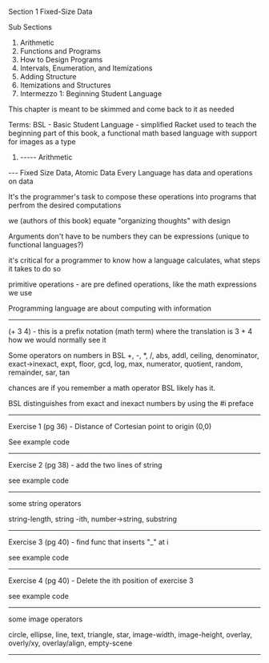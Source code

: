 
Section 1 Fixed-Size Data

Sub Sections
1. Arithmetic
2. Functions and Programs
3. How to Design Programs
4. Intervals, Enumeration, and Itemizations
5. Adding Structure
6. Itemizations and Structures
7. Intermezzo 1: Beginning Student Language

This chapter is meant to be skimmed and come back to it as needed


Terms:
BSL - Basic Student Language - simplified Racket used to teach the beginning part of this book, a functional math based language with support for images as a type



1. ----- Arithmetic

--- Fixed Size Data, Atomic Data
Every Language has data and operations on data

It's the programmer's task to compose these operations into programs that perfrom the desired computations

we (authors of this book) equate "organizing thoughts" with design

Arguments don't have to be numbers they can be expressions (unique to functional languages?)

it's critical for a programmer to know how a language calculates, what steps it takes to do so

primitive operations - are pre defined operations, like the math expressions we use

Programming language are about computing with information

---


(+ 3 4) - this is a prefix notation (math term) where the translation is 3 + 4 how we would normally see it

Some operators on numbers in BSL
+, -, *, /, abs, addl, ceiling, denominator, exact->inexact, expt, floor, gcd, log, max, numerator, quotient, random, remainder, sar, tan

chances are if you remember a math operator BSL likely has it.

BSL distinguishes from exact and inexact numbers by using the #i preface

---


Exercise 1 (pg 36) - Distance of Cortesian point to origin (0,0)

See example code

---


Exercise 2 (pg 38) - add the two lines of string

see example code

---


some string operators

string-length, string -ith, number->string, substring

---


Exercise 3 (pg 40) - find func that inserts "_" at i

see example code

---


Exercise 4 (pg 40) - Delete the ith position of exercise 3

see example code

---


some image operators

circle, ellipse, line, text, triangle, star, image-width, image-height, overlay, overly/xy, overlay/align, empty-scene

---

